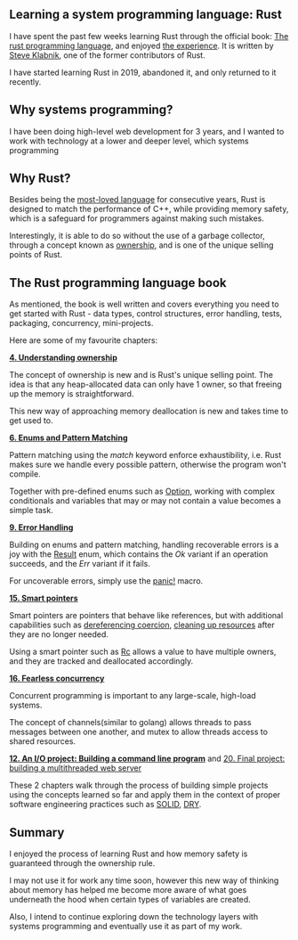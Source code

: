 ## Learning a system programming language: Rust

I have spent the past few weeks learning Rust through the official book: [The rust programming language](https://doc.rust-lang.org/stable/book/), and enjoyed [the experience](https://github.com/hanchiang/learn-rust). It is written by [Steve Klabnik](https://twitter.com/steveklabnik?ref_src=twsrc%5Egoogle%7Ctwcamp%5Eserp%7Ctwgr%5Eauthor), one of the former contributors of Rust.

I have started learning Rust in 2019, abandoned it, and only returned to it recently.

## Why systems programming?

I have been doing high-level web development for 3 years, and I wanted to work with technology at a lower and deeper level, which systems programming

## Why Rust?

Besides being the [most-loved language](https://insights.stackoverflow.com/survey/2021) for consecutive years, Rust is designed to match the performance of C++, while providing memory safety, which is a safeguard for programmers against making such mistakes.

Interestingly, it is able to do so without the use of a garbage collector, through a concept known as [ownership](https://doc.rust-lang.org/book/ch04-00-understanding-ownership.html), and is one of the unique selling points of Rust.

## The Rust programming language book

As mentioned, the book is well written and covers everything you need to get started with Rust - data types, control structures, error handling, tests, packaging, concurrency, mini-projects.

Here are some of my favourite chapters:

**[4. Understanding ownership](https://doc.rust-lang.org/stable/book/ch04-00-understanding-ownership.html)**

The concept of ownership is new and is Rust's unique selling point. The idea is that any heap-allocated data can only have 1 owner, so that freeing up the memory is straightforward.

This new way of approaching memory deallocation is new and takes time to get used to.

**[6. Enums and Pattern Matching](https://doc.rust-lang.org/book/ch06-00-enums.html)**

Pattern matching using the _match_ keyword enforce exhaustibility, i.e. Rust makes sure we handle every possible pattern, otherwise the program won't compile.

Together with pre-defined enums such as [Option](https://doc.rust-lang.org/std/option/), working with complex conditionals and variables that may or may not contain a value becomes a simple task.

**[9. Error Handling](https://doc.rust-lang.org/book/ch09-00-error-handling.html)**

Building on enums and pattern matching, handling recoverable errors is a joy with the [Result](https://doc.rust-lang.org/std/result/enum.Result.html) enum, which contains the _Ok_ variant if an operation succeeds, and the _Err_ variant if it fails.

For uncoverable errors, simply use the [panic!](https://doc.rust-lang.org/std/macro.panic.html) macro.

**[15. Smart pointers](https://doc.rust-lang.org/stable/book/ch15-00-smart-pointers.html)**

Smart pointers are pointers that behave like references, but with additional capabilities such as [dereferencing coercion](https://doc.rust-lang.org/std/ops/trait.Deref.html), [cleaning up resources](https://doc.rust-lang.org/std/ops/trait.Drop.html) after they are no longer needed.

Using a smart pointer such as [Rc](https://doc.rust-lang.org/std/rc/struct.Rc.html) allows a value to have multiple owners, and they are tracked and deallocated accordingly.

**[16. Fearless concurrency](https://doc.rust-lang.org/stable/book/ch16-00-concurrency.html)**

Concurrent programming is important to any large-scale, high-load systems.

The concept of channels(similar to golang) allows threads to pass messages between one another, and mutex to allow threads access to shared resources.

**[12. An I/O project: Building a command line program](https://doc.rust-lang.org/stable/book/ch12-00-an-io-project.html)** and [20. Final project: building a multithreaded web server](https://doc.rust-lang.org/stable/book/ch20-00-final-project-a-web-server.html)

These 2 chapters walk through the process of building simple projects using the concepts learned so far and apply them in the context of proper software engineering practices such as [SOLID](https://en.wikipedia.org/wiki/SOLID), [DRY](https://en.wikipedia.org/wiki/Don%27t_repeat_yourself).

## Summary

I enjoyed the process of learning Rust and how memory safety is guaranteed through the ownership rule.

I may not use it for work any time soon, however this new way of thinking about memory has helped me become more aware of what goes underneath the hood when certain types of variables are created.

Also, I intend to continue exploring down the technology layers with systems programming and eventually use it as part of my work.